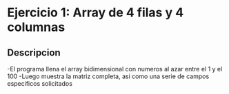 # Ejercicio 1: Array de 4 filas y 4 columnas

## Descripcion
-El programa llena el array bidimensional con numeros al azar entre el 1 y el 100
-Luego muestra la matriz completa, asi como una serie de campos especificos solicitados